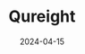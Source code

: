 ---  
layout: startup_page  
title: "Qureight"  
id: "qureight.com"  
permalink: "/qureightqureight.com04152024/"  
website: "https://www.qureight.com/"  
funding_round: "Series A"  
funding_amount: "$8.5M"  
investors: "Hargreave Hale AIM VCT, XTX Ventures, Guinness Ventures, Playfair Capital, Meltwind, Ascension Life Fund, Cambridge Angels"  
about: "Qureight is a biotech company that develops a cloud-based platform for analyzing and curating medical imaging data from clinical trials, focusing on lung and heart diseases. Its AI-driven platform streamlines data analysis, enabling more efficient clinical trials and improved treatment development. The platform is compliant with various healthcare regulations and collaborates with major pharmaceutical companies and NHS Trusts."  
markets: "Biotech, AI, Healthcare, Analytics, Machine Learning, HealthTech, Life Sciences"  
hq: "Cambridge, Cambridgeshire, United Kingdom"  
founded_year: "2018"  
linkedin: "https://www.linkedin.com/company/qureight"  
twitter: "https://twitter.com/qureight"  
instagram: ""  
facebook: ""  
crunchbase: "https://www.crunchbase.com/organization/qureight"  
pitchbook: "https://pitchbook.com/profiles/company/224318-62"  

date_display: "15-Apr-2024"  
date: "2024-04-15"

# SEO Optimization  
meta_title: "Qureight - Series A Funding ($8.5M)"  
meta_description: "Qureight, Qureight is a biotech company that develops a cloud-based platform for analyzing and curating medical imaging data from clinical trials, focusing on l..."  
meta_keywords: "Qureight, Biotech, AI, Healthcare, Analytics, Machine Learning, HealthTech, Life Sciences, Series A funding"  
canonical_url: "https://startup.projectstartups.com/qureightqureight.com04152024/"  
---